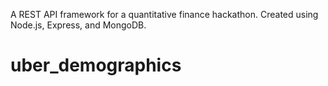 A REST API framework for a quantitative finance hackathon. Created using Node.js, Express, and MongoDB.
# uber_demographics
